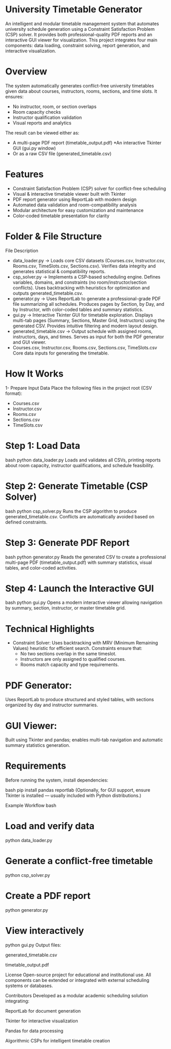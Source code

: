 # University Timetable Generator
An intelligent and modular timetable management system that automates university schedule generation using a Constraint Satisfaction Problem (CSP) solver. It provides both professional-quality PDF reports and an interactive GUI viewer for visualization.
This project integrates four main components: data loading, constraint solving, report generation, and interactive visualization.

# Overview
The system automatically generates conflict-free university timetables given data about courses, instructors, rooms, sections, and time slots.
It ensures:
* No instructor, room, or section overlaps
* Room capacity checks
* Instructor qualification validation
* Visual reports and analytics

The result can be viewed either as:
* A multi-page PDF report (timetable_output.pdf)
*An interactive Tkinter GUI (gui.py window)
* Or as a raw CSV file (generated_timetable.csv)

# Features
* Constraint Satisfaction Problem (CSP) solver for conflict-free scheduling
* Visual & interactive timetable viewer built with Tkinter
* PDF report generator using ReportLab with modern design
* Automated data validation and room-compatibility analysis
* Modular architecture for easy customization and maintenance
* Color-coded timetable presentation for clarity

# Folder & File Structure
File	Description
 * data_loader.py	-> Loads core CSV datasets (Courses.csv, Instructor.csv, Rooms.csv, TimeSlots.csv, Sections.csv). Verifies data integrity and generates statistical & compatibility reports.
 * csp_solver.py -> Implements a CSP-based scheduling engine. Defines variables, domains, and constraints (no room/instructor/section conflicts). Uses backtracking with heuristics for optimization and outputs generated_timetable.csv.
 * generator.py	-> Uses ReportLab to generate a professional-grade PDF file summarizing all schedules. Produces pages by Section, by Day, and by Instructor, with color-coded tables and summary statistics.
 * gui.py	-> Interactive Tkinter GUI for timetable exploration. Displays multi-tab pages (Summary, Sections, Master Grid, Instructors) using the generated CSV. Provides intuitive filtering and modern layout design.
 * generated_timetable.csv	-> Output schedule with assigned rooms, instructors, days, and times. Serves as input for both the PDF generator and GUI viewer.
 * Courses.csv, Instructor.csv, Rooms.csv, Sections.csv, TimeSlots.csv	Core data inputs for generating the timetable.
# How It Works
1- Prepare Input Data
Place the following files in the project root (CSV format):
  * Courses.csv
  * Instructor.csv
  * Rooms.csv
  * Sections.csv
  * TimeSlots.csv

# Step 1: Load Data
  bash
  python data_loader.py
Loads and validates all CSVs, printing reports about room capacity, instructor qualifications, and schedule feasibility.

# Step 2: Generate Timetable (CSP Solver)
  bash
  python csp_solver.py
Runs the CSP algorithm to produce generated_timetable.csv.
Conflicts are automatically avoided based on defined constraints.

# Step 3: Generate PDF Report

  bash
  python generator.py
Reads the generated CSV to create a professional multi-page PDF (timetable_output.pdf) with summary statistics, visual tables, and color-coded activities.

# Step 4: Launch the Interactive GUI
  bash
  python gui.py
Opens a modern interactive viewer allowing navigation by summary, section, instructor, or master timetable grid.

# Technical Highlights
* Constraint Solver:
  Uses backtracking with MRV (Minimum Remaining Values) heuristic for efficient search. Constraints ensure that:
    * No two sections overlap in the same timeslot.
    * Instructors are only assigned to qualified courses.
    * Rooms match capacity and type requirements.

# PDF Generator:
Uses ReportLab to produce structured and styled tables, with sections organized by day and instructor summaries.

# GUI Viewer:
Built using Tkinter and pandas; enables multi-tab navigation and automatic summary statistics generation.

# Requirements
Before running the system, install dependencies:

  bash
  pip install pandas reportlab
(Optionally, for GUI support, ensure Tkinter is installed — usually included with Python distributions.)

Example Workflow
bash
# Load and verify data
python data_loader.py

# Generate a conflict-free timetable
python csp_solver.py

# Create a PDF report
python generator.py

# View interactively
python gui.py
Output files:

generated_timetable.csv

timetable_output.pdf

License
Open-source project for educational and institutional use.
All components can be extended or integrated with external scheduling systems or databases.

Contributors
Developed as a modular academic scheduling solution integrating:

ReportLab for document generation

Tkinter for interactive visualization

Pandas for data processing

Algorithmic CSPs for intelligent timetable creation
